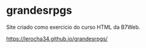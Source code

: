 # grandesrpgs
Site criado como exercicio do curso HTML da B7Web.

https://lerocha34.github.io/grandesrpgs/
